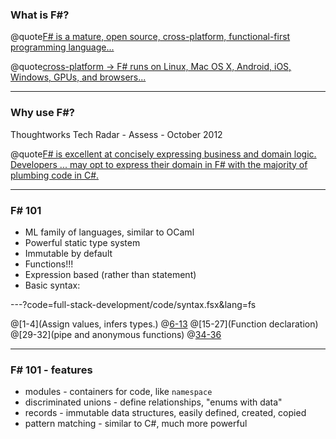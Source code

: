### What is F#?

@quote[F# is a mature, open source, cross-platform, functional-first programming language...](fsharp.org)

@quote[cross-platform -> F# runs on Linux, Mac OS X, Android, iOS, Windows, GPUs, and browsers...](fsharp.org)

---

### Why use F#? #

Thoughtworks Tech Radar - Assess - October 2012 

@quote[F# is excellent at concisely expressing business and domain logic. Developers ... may opt to express their domain in F# with the majority of plumbing code in C#.](thoughtworks.com/radar/languages-and-frameworks/f)

---

### F# 101

- ML family of languages, similar to OCaml
- Powerful static type system
- Immutable by default
- Functions!!!
- Expression based (rather than statement)
- Basic syntax:

---?code=full-stack-development/code/syntax.fsx&lang=fs

@[1-4](Assign values, infers types.)
@[6-13](Collections)
@[15-27](Function declaration)
@[29-32](pipe and anonymous functions)
@[34-36](Tuples)

---

### F# 101 - features

- modules - containers for code, like `namespace`
- discriminated unions - define relationships, "enums with data"
- records - immutable data structures, easily defined, created, copied
- pattern matching - similar to C#, much more powerful